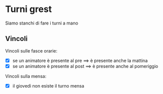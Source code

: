 # Turni grest

Siamo stanchi di fare i turni a mano

## Vincoli

Vincoli sulle fasce orarie:
- [x] se un animatore è presente al pre $\implies$ è presente anche la mattina
- [x] se un animatore è presente al post $\implies$ è presente anche al pomeriggio

Vincoli sulla mensa:
- [x] il giovedì non esiste il turno mensa
